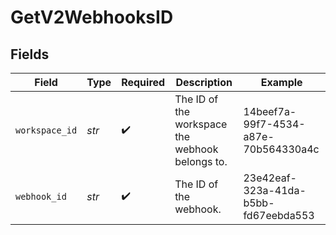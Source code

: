 # GetV2WebhooksID


## Fields

| Field                                           | Type                                            | Required                                        | Description                                     | Example                                         |
| ----------------------------------------------- | ----------------------------------------------- | ----------------------------------------------- | ----------------------------------------------- | ----------------------------------------------- |
| `workspace_id`                                  | *str*                                           | :heavy_check_mark:                              | The ID of the workspace the webhook belongs to. | 14beef7a-99f7-4534-a87e-70b564330a4c            |
| `webhook_id`                                    | *str*                                           | :heavy_check_mark:                              | The ID of the webhook.                          | 23e42eaf-323a-41da-b5bb-fd67eebda553            |